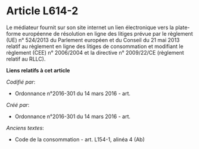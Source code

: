 # Article L614-2

Le médiateur fournit sur son site internet un lien électronique vers la plate-forme européenne de résolution en ligne des
litiges prévue par le règlement (UE) n° 524/2013 du Parlement européen et du Conseil du 21 mai 2013 relatif au règlement en
ligne des litiges de consommation et modifiant le règlement (CEE) n° 2006/2004 et la directive n° 2009/22/CE (règlement
relatif au RLLC).

**Liens relatifs à cet article**

_Codifié par_:

  - Ordonnance n°2016-301 du 14 mars 2016 - art.

_Créé par_:

  - Ordonnance n°2016-301 du 14 mars 2016 - art.

_Anciens textes_:

  - Code de la consommation - art. L154-1, alinéa 4 (Ab)
